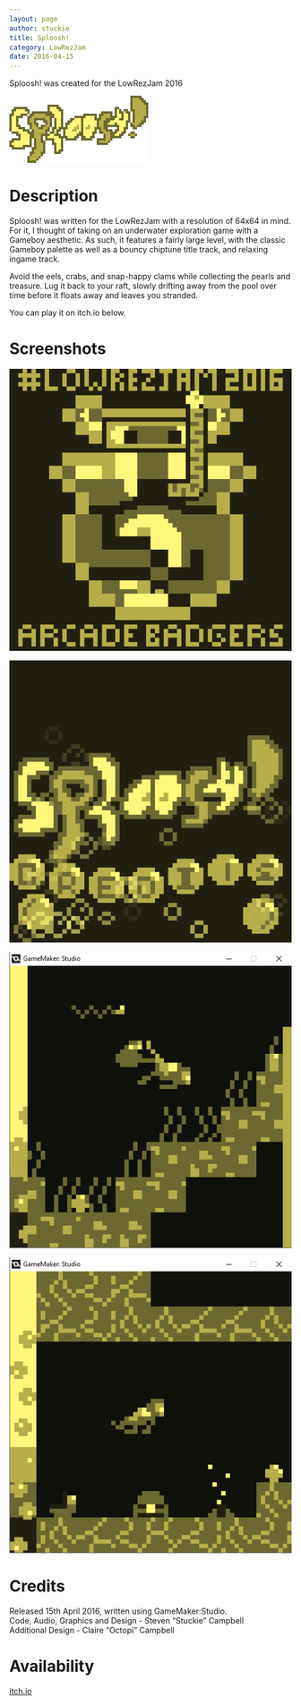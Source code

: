```yaml
---
layout: page
author: stuckie
title: Sploosh!
category: LowRezJam
date: 2016-04-15
---
```


Sploosh! was created for the LowRezJam 2016

![Logo](logo.png)

# Description

Sploosh! was written for the LowRezJam with a resolution of 64x64 in mind.
For it, I thought of taking on an underwater exploration game with a Gameboy aesthetic.
As such, it features a fairly large level, with the classic Gameboy palette as well as a bouncy chiptune title track, and relaxing ingame track.

Avoid the eels, crabs, and snap-happy clams while collecting the pearls and treasure.
Lug it back to your raft, slowly drifting away from the pool over time before it floats away and leaves you stranded.

You can play it on itch.io below.

# Screenshots

![Sploosh!](main.gif)

![Credits](credits.gif)

![Ingame 1](ingame1.gif)

![Ingame 2](ingame2.gif)

# Credits

Released 15th April 2016, written using GameMaker:Studio.<br />
Code, Audio, Graphics and Design - Steven “Stuckie” Campbell<br />
Additional Design - Claire “Octopi” Campbell

# Availability

[itch.io](https://arcadebadgers.itch.io/sploosh)
